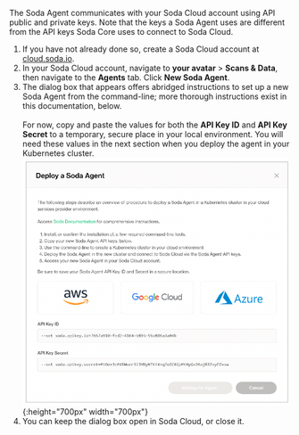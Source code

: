 The Soda Agent communicates with your Soda Cloud account using API public and private keys. Note that the keys a Soda Agent uses are different from the API keys Soda Core uses to connect to Soda Cloud. 

1. If you have not already done so, create a Soda Cloud account at <a href="https://cloud.soda.io/signup?utm_source=docs" target="_blank"> cloud.soda.io</a>.
2. In your Soda Cloud account, navigate to **your avatar** > **Scans & Data**, then navigate to the **Agents** tab. Click **New Soda Agent**.
3. The dialog box that appears offers abridged instructions to set up a new Soda Agent from the command-line; more thorough instructions exist in this documentation, below. <br /><br />
For now, copy and paste the values for both the **API Key ID** and **API Key Secret** to a temporary, secure place in your local environment. You will need these values in the next section when you deploy the agent in your Kubernetes cluster.<br />
![deploy-agent](/assets/images/deploy-agent.png){:height="700px" width="700px"}
4. You can keep the dialog box open in Soda Cloud, or close it.
